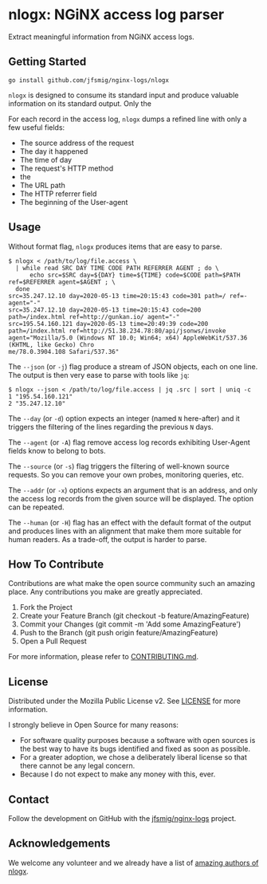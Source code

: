 # nlogx: NGiNX access log parser 

Extract meaningful information from NGiNX access logs.

## Getting Started

```shell script
go install github.com/jfsmig/nginx-logs/nlogx
```

``nlogx`` is designed to consume its standard input and produce valuable information
on its standard output. Only the

For each record in the access log, ``nlogx`` dumps a refined line with only a few useful fields:
* The source address of the request
* The day it happened
* The time of day
* The request's HTTP method
* the 
* The URL path
* The HTTP referrer field
* The beginning of the User-agent

## Usage

Without format flag, ``nlogx`` produces items that are easy to parse.

```shell script
$ nlogx < /path/to/log/file.access \
  | while read SRC DAY TIME CODE PATH REFERRER AGENT ; do \
      echo src=$SRC day=${DAY} time=${TIME} code=$CODE path=$PATH ref=$REFERRER agent=$AGENT ; \
  done
src=35.247.12.10 day=2020-05-13 time=20:15:43 code=301 path=/ ref=- agent="-"
src=35.247.12.10 day=2020-05-13 time=20:15:43 code=200 path=/index.html ref=http://gunkan.io/ agent="-"
src=195.54.160.121 day=2020-05-13 time=20:49:39 code=200 path=/index.html ref=http://51.38.234.78:80/api/jsonws/invoke agent="Mozilla/5.0 (Windows NT 10.0; Win64; x64) AppleWebKit/537.36 (KHTML, like Gecko) Chro
me/78.0.3904.108 Safari/537.36"
```

The `--json` (or `-j`) flag produce a stream of JSON objects, each on one line. The output is then
very ease to parse with tools like ``jq``:

```shell script
$ nlogx --json < /path/to/log/file.access | jq .src | sort | uniq -c
1 "195.54.160.121"
2 "35.247.12.10"
```

The ``--day`` (or ``-d``) option expects an integer (named `N` here-after) and it triggers the filtering of the lines
regarding the previous `N` days.

The ``--agent`` (or ``-A``) flag remove access log records exhibiting User-Agent fields know to belong to bots. 

The ``--source`` (or ``-s``) flag triggers the filtering of well-known source requests. So you can remove your own
probes, monitoring queries, etc.

The ``--addr`` (or ``-x``) options expects an argument that is an address, and only the access log
records from the given source will be displayed. The option can be repeated.

The ``--human`` (or ``-H``) flag has an effect with the default format of the output and produces lines
with an alignment that make them more suitable for human readers. As a trade-off, the output is harder to parse.

## How To Contribute

Contributions are what make the open source community such an amazing place.
Any contributions you make are greatly appreciated.

1. Fork the Project
2. Create your Feature Branch (git checkout -b feature/AmazingFeature)
3. Commit your Changes (git commit -m 'Add some AmazingFeature')
4. Push to the Branch (git push origin feature/AmazingFeature)
5. Open a Pull Request

For more information, please refer to [CONTRIBUTING.md](./CONTRIBUTING.md).

## License

Distributed under the Mozilla Public License v2. See [LICENSE](./LICENSE) for more information.

I strongly believe in Open Source for many reasons:
* For software quality purposes because a software with open sources is the best
  way to have its bugs identified and fixed as soon as possible.
* For a greater adoption, we chose a deliberately liberal license so that
  there cannot be any legal concern.
* Because I do not expect to make any money with this, ever.

## Contact

Follow the development on GitHub with the [jfsmig/nginx-logs](https://github.com/jfsmig/nginx-logs) project.

## Acknowledgements

We welcome any volunteer and we already have a list of
[amazing authors of nlogx](./AUTHORS.md).
